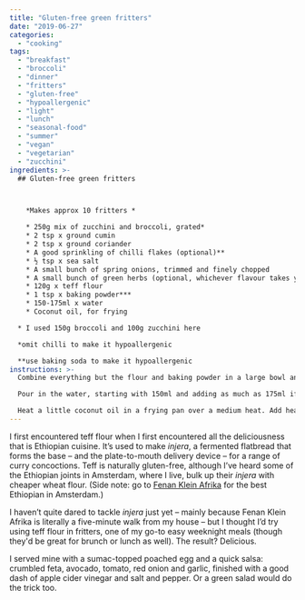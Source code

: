 ```yaml
---
title: "Gluten-free green fritters"
date: "2019-06-27"
categories: 
  - "cooking"
tags: 
  - "breakfast"
  - "broccoli"
  - "dinner"
  - "fritters"
  - "gluten-free"
  - "hypoallergenic"
  - "light"
  - "lunch"
  - "seasonal-food"
  - "summer"
  - "vegan"
  - "vegetarian"
  - "zucchini"
ingredients: >-
  ## Gluten-free green fritters



    *Makes approx 10 fritters *

    * 250g mix of zucchini and broccoli, grated*
    * 2 tsp x ground cumin
    * 2 tsp x ground coriander
    * A good sprinkling of chilli flakes (optional)**
    * ½ tsp x sea salt
    * A small bunch of spring onions, trimmed and finely chopped
    * A small bunch of green herbs (optional, whichever flavour takes your fancy)
    * 120g x teff flour
    * 1 tsp x baking powder***
    * 150-175ml x water
    * Coconut oil, for frying

  * I used 150g broccoli and 100g zucchini here

  *omit chilli to make it hypoallergenic

  **use baking soda to make it hypoallergenic
instructions: >-
  Combine everything but the flour and baking powder in a large bowl and mix together, then add the flour and baking powder and mix again until combined.

  Pour in the water, starting with 150ml and adding as much as 175ml if needed, mixing as you go. You’re looking for a thick, sturdy consistency. Not watery, but it shouldn’t be dry either – think of thick Greek yoghurt or something similar.

  Heat a little coconut oil in a frying pan over a medium heat. Add heaped tablespoons of the batter to the pan (starting with just one if you’re not sure of the consistency, and adding more water or more flour to adjust if necessary). Press the batter down to spread it out a bit. You want the fritters quite thin so the flour cooks through. Cook for 3-4 minutes on each side, until brown and cooked through.
---
```

I first encountered teff flour when I first encountered all the deliciousness that is Ethiopian cuisine. It’s used to make _injera_, a fermented flatbread that forms the base – and the plate-to-mouth delivery device – for a range of curry concoctions. Teff is naturally gluten-free, although I’ve heard some of the Ethiopian joints in Amsterdam, where I live, bulk up their _injera_ with cheaper wheat flour. (Side note: go to [Fenan Klein Afrika](https://www.facebook.com/FenanKleinAfrika/) for the best Ethiopian in Amsterdam.)

I haven’t quite dared to tackle _injera_ just yet – mainly because Fenan Klein Afrika is literally a five-minute walk from my house – but I thought I’d try using teff flour in fritters, one of my go-to easy weeknight meals (though they'd be great for brunch or lunch as well). The result? Delicious.

I served mine with a sumac-topped poached egg and a quick salsa: crumbled feta, avocado, tomato, red onion and garlic, finished with a good dash of apple cider vinegar and salt and pepper. Or a green salad would do the trick too.
